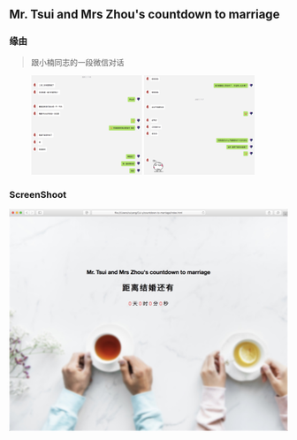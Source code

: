 ## Mr. Tsui and Mrs Zhou's countdown to marriage

### 缘由
> 跟小楠同志的一段微信对话
<figure class="half">
    <img src="./assets/chat-1.jpg" width="200" height="180">
    <img src="./assets/chat-2.jpg" width="200" height="180">
</figure>

### ScreenShoot
![screenShoot](/assets/screenShoot.jpg)